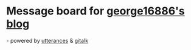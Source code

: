 # Message board for [george16886's blog](https://george16886.nctu.me/board/)

\- powered by [utterances](https://utteranc.es/) & [gitalk](https://github.com/gitalk/gitalk)
